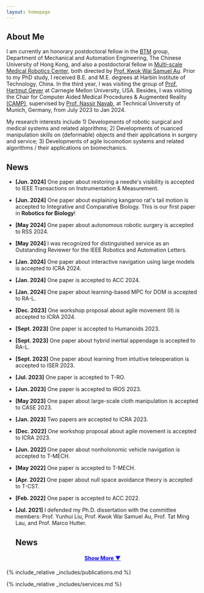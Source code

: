 ```yaml
---
layout: homepage
---
```


## About Me

I am currently an honorary postdoctoral fellow in the [BTM](https://biomedirobotics.com/) group, Department of Mechanical and Automation Engineering, The Chinese University of Hong Kong, and also a postdoctoral fellow in [Multi-scale Medical Robotics Center](https://www.mrc-cuhk.com/), both directed by [Prof. Kwok Wai Samuel Au](https://www4.mae.cuhk.edu.hk/peoples/au-kwok-wai-samuel/). Prior to my PhD study, I received B.E. and M.E. degrees at Harbin Institute of Technology, China. In the third year, I was visiting the group of [Prof. Hartmut Geyer](https://www.cs.cmu.edu/~hgeyer/) at Carnegie Mellon University, USA. Besides, I was visiting the Chair for Computer Aided Medical Procedures & Augmented Reality [(CAMP)](https://www.cs.cit.tum.de/camp/start/), supervised by [Prof. Nassir Navab](https://www.professoren.tum.de/en/navab-nassir), at Technical University of Munich, Germany, from July 2023 to Jan 2024.

My research interests include 1) Developments of robotic surgical and medical systems and related algorithms; 2) Developments of nuanced manipulation skills on (deformable) objects and their applications in surgery and service; 3) Developments of agile locomotion systems and related algorithms / their applications on biomechanics.


## News
- **[Jun. 2024]** One paper about restoring a needle's visibility is accepted to IEEE Transactions on Instrumentation & Measurement.
- **[Jun. 2024]** One paper about explaining kangaroo rat's tail motion is accepted to Integrative and Comparative Biology. This is our first paper in **Robotics for Biology**!
- **[May 2024]** One paper about autonomous robotic surgery is accepted to RSS 2024.
- **[May 2024]** I was recognized for distinguished service as an Outstanding Reviewer for the IEEE Robotics and Automation Letters.
- **[Jan. 2024]** One paper about interactive navigation using large models is accepted to ICRA 2024.
- **[Jan. 2024]** One paper is accepted to ACC 2024.
- **[Jan. 2024]** One paper about learning-based MPC for DOM is accepted to RA-L.
- **[Dec. 2023]** One workshop proposal about agile movement (II) is accepted to ICRA 2024.
- **[Sept. 2023]** One paper is accepted to Humanoids 2023.
- **[Sept. 2023]** One paper about hybrid inertial appendage is accepted to RA-L.
- **[Sept. 2023]** One paper about learning from intuitive teleoperation is accepted to ISER 2023.
- **[Jul. 2023]** One paper is accepted to T-RO.
- **[Jun. 2023]** One paper is accepted to IROS 2023.
- **[May 2023]** One paper about large-scale cloth manipulation is accepted to CASE 2023.
- **[Jan. 2023]** Two papers are accepted to ICRA 2023.
- **[Dec. 2022]** One workshop proposal about agile movement is accepted to ICRA 2023.
- **[Jun. 2022]** One paper about nonholonomic vehicle navigation is accepted to T-MECH.
- **[May 2022]** One paper is accepted to T-MECH.
- **[Apr. 2022]** One paper about null space avoidance theory is accepted to T-CST.
- **[Feb. 2022]** One paper is accepted to ACC 2022.
- **[Jul. 2021]** I defended my Ph.D. dissertation with the committee members: Prof. Yunhui Liu, Prof. Kwok Wai Samuel Au, Prof. Tat Ming Lau, and Prof. Marco Hutter.

  ## News
<ul id="news-list">
    <li class="news-item">**[Jun. 2024]** One paper about explaining kangaroo rat's tail motion is accepted to Integrative and Comparative Biology. This is our first paper in **Robotics for Biology**!</li>
    <li class="news-item">**[May 2024]** One paper about autonomous robotic surgery is accepted to RSS 2024.</li>
    <li class="news-item">**[May 2024]** I was recognized for distinguished service as an Outstanding Reviewer for the IEEE Robotics and Automation Letters.</li>
    <li class="news-item">**[Jan. 2024]** One paper about interactive navigation using large models is accepted to ICRA 2024.</li>
    <li class="news-item">**[Jan. 2024]** One paper is accepted to ACC 2024.</li>
    <li class="news-item">**[Jan. 2024]** One paper about learning-based MPC for DOM is accepted to RA-L.</li>
    <li class="news-item">**[Dec. 2023]** One workshop proposal about agile movement (II) is accepted to ICRA 2024.</li>
    <li class="news-item">**[Sept. 2023]** One paper is accepted to Humanoids 2023.</li>
    <li class="news-item">**[Sept. 2023]** One paper about hybrid inertial appendage is accepted to RA-L.</li>
    <li class="news-item">**[Sept. 2023]** One paper about learning from intuitive teleoperation is accepted to ISER 2023.</li>
    <li class="news-item">**[Jul. 2023]** One paper is accepted to T-RO.</li>
    <li class="news-item">**[Jun. 2023]** One paper is accepted to IROS 2023.</li>
    <li class="news-item">**[May 2023]** One paper about large-scale cloth manipulation is accepted to CASE 2023.</li>
    <li class="news-item">**[Jan. 2023]** Two papers are accepted to ICRA 2023.</li>
    <li class="news-item">**[Dec. 2022]** One workshop proposal about agile movement is accepted to ICRA 2023.</li>
    <li class="news-item">**[Jun. 2022]** One paper about nonholonomic vehicle navigation is accepted to T-MECH.</li>
    <li class="news-item">**[May. 2022]** One paper is accepted to T-MECH.</li>
    <li class="news-item">**[Apr. 2022]** One paper about null space avoidance theory is accepted to T-CST.</li>
    <li class="news-item">**[Feb. 2022]** One paper is accepted to ACC 2022.</li>
    <li class="news-item">**[Jul. 2021]** I defended my Ph.D. dissertation with the committee members: Prof. Yunhui Liu, Prof. Kwok Wai Samuel Au, Prof. Tat Ming Lau, and Prof. Marco Hutter.</li>
</ul>

<div class="show-more-btn" onclick="toggleNews()">Show More ▼</div>

<script>
    function toggleNews() {
        const newsItems = document.querySelectorAll('.news-item');
        const showMoreBtn = document.querySelector('.show-more-btn');
        let showing = false;

        newsItems.forEach((item, index) => {
            if (index >= 10) {
                if (item.classList.contains('show')) {
                    showing = true;
                }
                item.classList.toggle('show');
            }
        });

        showMoreBtn.innerHTML = showing ? 'Show More ▼' : 'Show Less ▲';
    }

    document.addEventListener('DOMContentLoaded', () => {
        const newsItems = document.querySelectorAll('.news-item');
        newsItems.forEach((item, index) => {
            if (index < 10) {
                item.classList.add('show');
            }
        });
    });
</script>

<style>
    .news-item { display: none; }
    .news-item.show { display: list-item; }
    .show-more-btn { 
        cursor: pointer; 
        color: blue; 
        text-decoration: underline; 
        display: block; 
        text-align: center; 
        margin: 20px 0; 
        font-weight: bold; 
    }
</style>


{% include_relative _includes/publications.md %}

{% include_relative _includes/services.md %}
